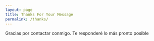 ```yaml
---
layout: page
title: Thanks For Your Message
permalink: /thanks/
---
```

Gracias por contactar conmigo. Te responderé lo más pronto posible
